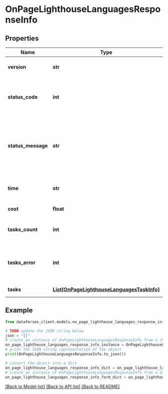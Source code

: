 # OnPageLighthouseLanguagesResponseInfo


## Properties

Name | Type | Description | Notes
------------ | ------------- | ------------- | -------------
**version** | **str** | the current version of the API | [optional] 
**status_code** | **int** | general status code you can find the full list of the response codes here | [optional] 
**status_message** | **str** | general informational message you can find the full list of general informational messages here | [optional] 
**time** | **str** | total execution time, seconds | [optional] 
**cost** | **float** | total tasks cost, USD | [optional] 
**tasks_count** | **int** | the number of tasks in the tasks array | [optional] 
**tasks_error** | **int** | the number of tasks in the tasks array returned with an error | [optional] 
**tasks** | [**List[OnPageLighthouseLanguagesTaskInfo]**](OnPageLighthouseLanguagesTaskInfo.md) | array of tasks | [optional] 

## Example

```python
from dataforseo_client.models.on_page_lighthouse_languages_response_info import OnPageLighthouseLanguagesResponseInfo

# TODO update the JSON string below
json = "{}"
# create an instance of OnPageLighthouseLanguagesResponseInfo from a JSON string
on_page_lighthouse_languages_response_info_instance = OnPageLighthouseLanguagesResponseInfo.from_json(json)
# print the JSON string representation of the object
print(OnPageLighthouseLanguagesResponseInfo.to_json())

# convert the object into a dict
on_page_lighthouse_languages_response_info_dict = on_page_lighthouse_languages_response_info_instance.to_dict()
# create an instance of OnPageLighthouseLanguagesResponseInfo from a dict
on_page_lighthouse_languages_response_info_form_dict = on_page_lighthouse_languages_response_info.from_dict(on_page_lighthouse_languages_response_info_dict)
```
[[Back to Model list]](../README.md#documentation-for-models) [[Back to API list]](../README.md#documentation-for-api-endpoints) [[Back to README]](../README.md)


